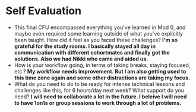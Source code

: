 # Self Evaluation

- This final CFU encompassed everything you've learned in Mod 0, and maybe even required some learning outside of what you've explicitly been taught. How did it feel as you faced these challenges? **I'm so grateful for the study rooms.  I basically stayed all day in communication with different cohortmates and finally got the solutions.  Also we had Nikki who came and aided us.**
- How is your workflow going, in terms of taking breaks, staying focused, etc.? **My workflow needs improvement.  But I am also getting used to this time zone again and some other distractions are taking my focus.**
- What do you need to do to be ready for intense technical lessons and challenges like this, for 6 hours/day next week? What support do you need? **I will need to collaborate a lot in the future.  I beleive I will need to have 1on1s or group sessions to work through a lot of problems.**